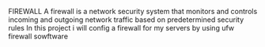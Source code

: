 FIREWALL
A firewall is a network security system that monitors and controls incoming and outgoing network traffic based on predetermined security rules
In this project i will config a firewall for my servers by using ufw firewall sowftware

